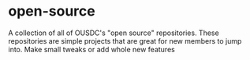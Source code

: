 # open-source
A collection of all of OUSDC's "open source" repositories. These repositories are simple projects that are great for new members to jump into. Make small tweaks or add whole new features

